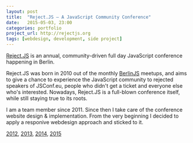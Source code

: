 ```yaml
---
layout: post
title:  "Reject.JS – A JavaScript Community Conference"
date:   2015-05-03, 23:00
categories: portfolio
project_url: http://rejectjs.org
tags: [webdesign, development, side project]
---
```


[Reject.JS](http://rejectjs.org) is an annual, community-driven full day JavaScript conference happening in Berlin.

Reject.JS was born in 2010 out of the monthly [BerlinJS](http://berlinjs.org) meetups, and aims to give a chance to experience the JavaScript community to rejected speakers of JSConf.eu, people who didn't get a ticket and everyone else who's interested. Nowadays, Reject.JS is a full-blown conference itself, while still staying true to its roots.

I am a team member since 2011. Since then I take care of the conference website design & implementation. From the very beginning I decided to apply a responive webdesign approach and sticked to it.

[2012](http://2012.rejectjs.org/), [2013](http://2013.rejectjs.org/), [2014](http://2014.rejectjs.org/), [2015](http://rejectjs.org)
